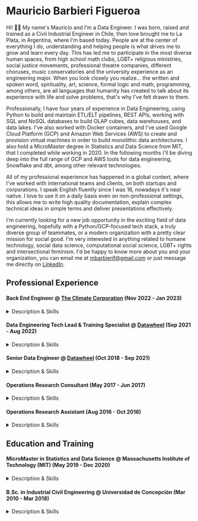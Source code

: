 <!--
**mbarbierif/mbarbierif** is a ✨ _special_ ✨ repository because its `README.md` (this file) appears on your GitHub profile.

Here are some ideas to get you started:

- 🔭 I’m currently working on ...
- 🌱 I’m currently learning ...
- 👯 I’m looking to collaborate on ...
- 🤔 I’m looking for help with ...
- 💬 Ask me about ...
- 📫 How to reach me: ...
- 😄 Pronouns: ...
- ⚡ Fun fact: ...
-->

# Mauricio Barbieri Figueroa

Hi! 👋🏻 My name's Mauricio and I'm a Data Engineer. I was born, raised and trained as a Civil Industrial Engineer in Chile, then love brought me to La Plata, in Argentina, where I'm based today. People are at the center of everything I do, understanding and helping people is what drives me to grow and learn every day. This has led me to participate in the most diverse human spaces, from high school math clubs, LGBT+ religious ministries, social justice movements, professional theatre companies, different choruses, music conservatories and the university experience as an engineering major. When you look closely you realize... the written and spoken word, spirituality, art, science, formal logic and math, programming, among others, are all languages that humanity has created to talk about its experience with life and solve problems, that's why I've felt drawn to them.

Professionally, I have four years of experience in Data Engineering, using Python to build and maintain ETL/ELT pipelines, REST APIs, working with SQL and NoSQL databases to build OLAP cubes, data warehouses, and data lakes. I've also worked with Docker containers, and I've used Google Cloud Platform (GCP) and Amazon Web Services (AWS) to create and provision virtual machines in order to build monolithic data architectures. I also hold a MicroMaster degree in Statistics and Data Science from MIT, that I completed while working in 2020. In the following months I'll be diving deep into the full range of GCP and AWS tools for data engineering, Snowflake and dbt, among other relevant technologies.

All of my professional experience has happened in a global context, where I've worked with international teams and clients, on both startups and corporations. I speak English fluently since I was 16, nowadays it's near native. I love to use it on a daily basis even on non-professional settings, this allows me to write high quality documentation, explain complex technical ideas in simple terms and deliver presentations effectively.

I'm currently looking for a new job opportunity in the exciting field of data engineering, hopefully with a Python/GCP-focused tech stack, a truly diverse group of teammates, or a modern organization with a pretty clear mission for social good. I'm very interested in anything related to humane technology, social data science, computational social science, LGBT+ rights and intersectional feminism. I'd be happy to know more about you and your organization, you can email me at mbarbierif@gmail.com or just message me directly on [LinkedIn](https://www.linkedin.com/in/mbarbierif).

## Professional Experience

#### **Back End Engineer @ [The Climate Corporation](https://climate.com/)** (Nov 2022 - Jan 2023)

<details>
<summary>Description & Skills</summary>

A short contractor experience as part of The Climate Corporation's Synthesis Team, using Python and Scala to improve and document microservices in AWS that handled farming data synthesis under an Agile/SCRUM framework.A short contractor experience as part of The Climate Corporation's Synthesis Team, using Python and Scala to improve and document microservices in AWS that handled farming data synthesis under an Agile/SCRUM framework.

**Skills**: Python · Scala · GitLab · Scrum · Agile Methodologies · Docker · REST APIs · Amazon Web Services (AWS)
</details>

#### **Data Engineering Tech Lead & Training Specialist @ [Datawheel](https://www.datawheel.us/)** (Sep 2021 - Aug 2022)

<details>
<summary>Description & Skills</summary>

* Led data engineering repositories across projects, reviewing the data team's pull requests and code refactoring to standardize ETL scripts at the company level.
* Supervise the back end development environment set up at the beginning of projects along training for data engineers, in order to provide a better development experience and mentorship.
* Led different projects on the private and public sector, both as tech lead and project manager, offering maintenance to long-term clients, and ensuring projects with new collaborators meet their goals.
* Prepare and conduct training sessions for clients and interns as well, including extensive documentation on our back-end technologies.
* Attend technology-related events on behalf of Datawheel, and managing the relationship with collaborators.
* Led data engineering repositories across projects, reviewing the data team's pull requests and code refactoring to standardize ETL scripts at the company level.
* Supervise the back end development environment set up at the beginning of projects along training for data engineers, in order to provide a better development experience and mentorship.
* Led different projects on the private and public sector, both as tech lead and project manager, offering maintenance to long-term clients, and ensuring projects with new collaborators meet their goals.
* Prepare and conduct training sessions for clients and interns as well, including extensive documentation on our back-end technologies. Attend technology-related events on behalf of Datawheel, and managing the relationship with collaborators.

**Skills**: Extract, Transform, Load (ETL) · Docker · REST APIs · Redis · FastAPI · MongoDB · Neo4j · Data Analysis · Data Science · Pandas (Software) · Amazon Web Services (AWS) · Python (Programming Language) · ClickHouse · PostgreSQL · Rust (Programming Language) · Google Cloud Platform (GCP) · SQL
</details>

#### **Senior Data Engineer @ [Datawheel](https://www.datawheel.us/)** (Oct 2018 - Sep 2021)

<details>
<summary>Description & Skills</summary>

* Utilize Python, pandas and bamboo-lib to automatize ETL scripts, for extraction, transformation and loading of data into relational databases, using Clickhouse and PostgreSQL as the main DBMS.
* Utilize tesseract schemas to generate OLAP-structured cubes and API’s to provide the frontend side of projects with the data necessary to build visualizations.
* Manage internal software tools on the back end side, including troubleshooting, new features and training.
* Attend technology-related events on behalf of Datawheel, and managing the relationship with collaborators.

Public Sector Projects:
- ETL design, RESTful API implementation, bug fixing, other back end operations for DataUSA (https://datausa.io/)
- Ranking algorithms implementation for Chilecracia (https://chilecracia.org/)
- ETL design for the Observatory of Economic Complexity (https://oec.world/)
- ETL design for TradeEstonia (https://data.stat.ee/)
- ETL refactoring for DataChile (https://es.datachile.io/)

**Skills**: Extract, Transform, Load (ETL) · Data Warehousing · Big Data Analytics · REST APIs · Pandas (Software) · Amazon Web Services (AWS) · Python (Programming Language) · ClickHouse · PostgreSQL · Rust (Programming Language) · Google Cloud Platform (GCP)
</details>

#### **Operations Research Consultant** (May 2017 - Jun 2017)

<details>
<summary>Description & Skills</summary>

Hired to develop a Python script that solved a special assignment problem, optimizing the earnings of a business given an Excel spreadsheet.

**Skills**: Python (Programming Language) · NumPy · Microsoft Excel · Operations Research · Optimization
</details>

#### **Operations Research Assistant** (Aug 2016 - Oct 2016)

<details>
<summary>Description & Skills</summary>

Corrected a results table on a paper about integer lineal programming, rewriting the algorithm’s code so it could solve multiple instances instead of one.

**Skills**: CPLEX · C++ · Operations Research · Optimization
</details>

## Education and Training

#### **MicroMaster in Statistics and Data Science @ Massachusetts Institute of Technology (MIT)** (May 2019 - Dec 2020)

<details>
<summary>Description & Skills</summary>

This MicroMasters® program in Statistics and Data Science (SDS) was developed by MITx and the MIT Institute for Data, Systems, and Society (IDSS). It is a multidisciplinary approach comprised of four online courses and a virtually proctored exam that gave me the foundational knowledge essential to understanding the methods and tools used in data science, and hands-on training in data analysis and machine learning.

**Skills**: Probability · Statistics · Data Analysis · Machine Learning · Deep Learning · Python · R
</details>

#### **B.Sc. in Industrial Civil Engineering @ Universidad de Concepción** (Mar 2010 - Mar 2018)

<details>
<summary>Description & Skills</summary>

I hold a B.Sc in Civil Industrial Engineering from Universidad de Concepción, the whole program is six years long in Chile: You get your bachelor's degree at the end of year four, and then you take specialization courses, internships and write an undergraduate dissertation over the last two years.

**Skills**: Industrial Engineering · Project Management · Mathematical Optimization · Mixed-integer Optimization · Heuristics · Exact Methods · Agent-based Algorithms · Machine Learning · Vehicle Routing Problems · Production Planning and other industrial issues.
</details>
